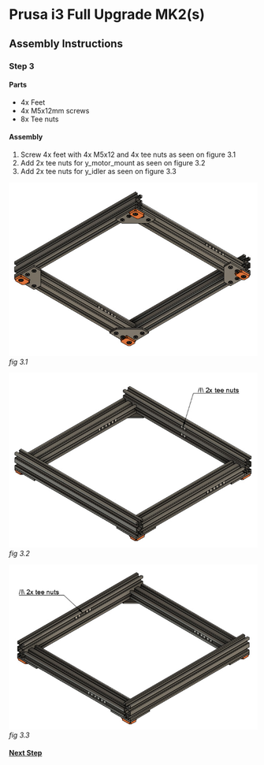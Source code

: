# Prusa i3 Full Upgrade MK2(s)

## Assembly Instructions

### Step 3

#### Parts  

* 4x Feet
* 4x M5x12mm screws
* 8x Tee nuts

#### Assembly

1. Screw 4x feet with 4x M5x12 and 4x tee nuts as seen on figure 3.1
1. Add 2x tee nuts for y_motor_mount as seen on figure 3.2
1. Add 2x tee nuts for y_idler as seen on figure 3.3

![](img/fig3.1.jpg)\
*fig 3.1*

![](img/fig3.2.jpg)\
*fig 3.2*

![](img/fig3.3.jpg)\
*fig 3.3*

#### [Next Step](step04.md)
